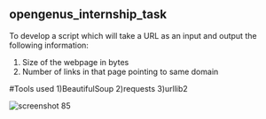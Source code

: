 ## opengenus_internship_task


To develop a script which will take a URL as an input and output the following information:

1) Size of the webpage in bytes
2) Number of links in that page pointing to same domain

#Tools used
1)BeautifulSoup
2)requests
3)urllib2


![screenshot 85](https://user-images.githubusercontent.com/29165730/52345893-4e38d180-2a44-11e9-9b23-67356e14c1a1.png)
